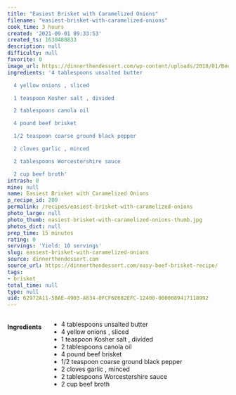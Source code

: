 ```yaml
---
title: "Easiest Brisket with Caramelized Onions"
filename: "easiest-brisket-with-caramelized-onions"
cook_time: 3 hours
created: '2021-09-01 09:33:53'
created_ts: 1630488833
description: null
difficulty: null
favorite: 0
image_url: https://dinnerthendessert.com/wp-content/uploads/2018/01/Beef-Brisket-with-Caramelized-Onions-FB.jpg
ingredients: '4 tablespoons unsalted butter

  4 yellow onions , sliced

  1 teaspoon Kosher salt , divided

  2 tablespoons canola oil

  4 pound beef brisket

  1/2 teaspoon coarse ground black pepper

  2 cloves garlic , minced

  2 tablespoons Worcestershire sauce

  2 cup beef broth'
intrash: 0
mine: null
name: Easiest Brisket with Caramelized Onions
p_recipe_id: 200
permalink: /recipes/easiest-brisket-with-caramelized-onions
photo_large: null
photo_thumb: easiest-brisket-with-caramelized-onions-thumb.jpg
photos_dict: null
prep_time: 15 minutes
rating: 0
servings: 'Yield: 10 servings'
slug: easiest-brisket-with-caramelized-onions
source: dinnerthendessert.com
source_url: https://dinnerthendessert.com/easy-beef-brisket-recipe/
tags:
- brisket
total_time: null
type: null
uid: 62972A11-5BAE-4903-A834-0FCF6E682EFC-12400-0000089417118992
---
```

<div class="columns large-7 small-12" id="writeup">	</div><!-- #writeup -->
</div><!-- #row-one -->
<div class="row" id="row-two">	<div class="columns large-4 small-12" id="ingredients"><h4>Ingredients</h4><div class="box box-ingredients content"><ul>
<li>4 tablespoons unsalted butter</li>
<li>4 yellow onions , sliced</li>
<li>1 teaspoon Kosher salt , divided</li>
<li>2 tablespoons canola oil</li>
<li>4 pound beef brisket</li>
<li>1/2 teaspoon coarse ground black pepper</li>
<li>2 cloves garlic , minced</li>
<li>2 tablespoons Worcestershire sauce</li>
<li>2 cup beef broth</li>
</ul>
</div>	</div>	<div class="columns large-6 small-12" id="directions">	</div>
